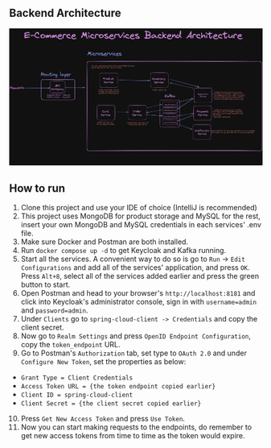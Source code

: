 ## Backend Architecture
![Backend Architecture](E-Commerce_Microservices_Backend_Architecture.png)
## How to run 
1. Clone this project and use your IDE of choice (IntelliJ is recommended)
2. This project uses MongoDB for product storage and MySQL for the rest, insert your own MongoDB and MySQL credentials in each services' .env file.
3. Make sure Docker and Postman are both installed.
4. Run `docker compose up -d` to get Keycloak and Kafka running.
5. Start all the services. A convenient way to do so is go to `Run` -> `Edit Configurations` and add all of the services' application, and press `OK`. Press `Alt+8`, select all of the services added earlier and press the green button to start.
6. Open Postman and head to your browser's `http://localhost:8181` and click into Keycloak's administrator console, sign in with `username=admin` and `password=admin`.
7. Under `Clients` go to `spring-cloud-client -> Credentials` and copy the client secret.
8. Now go to `Realm Settings` and press `OpenID Endpoint Configuration`, copy the `token_endpoint` URL.
9. Go to Postman's `Authorization` tab, set type to `OAuth 2.0` and under `Configure New Token`, set the properties as below: <br/> 
- `Grant Type = Client Credentials`
- `Access Token URL = {the token endpoint copied earlier}`
- `Client ID = spring-cloud-client`
- `Client Secret = {the client secret copied earlier}`
10. Press `Get New Access Token` and press `Use Token`.
11. Now you can start making requests to the endpoints, do remember to get new access tokens from time to time as the token would expire.

